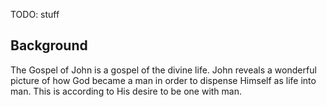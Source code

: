 TODO: stuff

## Background

The Gospel of John is a gospel of the divine life. John reveals a wonderful picture of how God became a man in order to dispense Himself as life into man. This is according to His desire to be one with man.